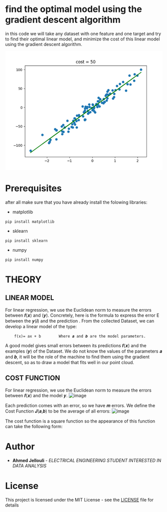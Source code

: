 
# find the optimal model using the gradient descent algorithm

in this code we will take any dataset with one feature and one target and try to find their optimal linear model, and minimize the cost of this linear model using the gradient descent algorithm.

<p align="center">
  <img width="550" height="380" src="optimalModele.png">
</p>

# Prerequisites

after all make sure that you have already install the folowing libraries:

- matplotlib
```
pip install matplotlib
```
-  sklearn 
```
pip install sklearn 
```
- numpy 
```
pip install numpy 
```

# THEORY
## **LINEAR MODEL** 
For linear regression, we use the Euclidean norm to measure the errors between 𝒇(𝒙) and (𝒚). Concretely, here is the formula to express the error E between the 𝒚(𝒊) and the prediction .
From the collected Dataset, we can develop a linear model of the type:
```
    f(x)= ax + b        Where 𝒂 and 𝒃 are the model parameters.
```
A good model gives small errors between its predictions 𝒇(𝒙) and the examples (𝒚) of the Dataset. 
We do not know the values of the parameters 𝒂 and 𝒃, it will be the role of the machine to find them using the gradient descent, so as to draw a model that fits well in our point cloud.
## **COST FUNCTION**
For linear regression, we use the Euclidean norm to measure the errors between 𝒇(𝒙) and the model 𝒚.
![image](https://user-images.githubusercontent.com/90426606/162482149-b6648431-4fd2-4b1b-b6d6-b20961fd5eae.png)

Each prediction comes with an error, so we have 𝒎 errors. We define the Cost Function 𝑱(𝒂,𝒃) to be the average of all errors:
![image](https://user-images.githubusercontent.com/90426606/162481932-6bc7b101-8cf1-43cf-b3cf-0fc604257d89.png)

The cost function is a square function so the appearance of this function can take the following form:

# Author

* **Ahmed Jellouli** - *ELECTRICAL ENGINEERING STUDENT INTERESTED IN DATA ANALYSIS*

# License

This project is licensed under the MIT License - see the [LICENSE](LICENSE) file for details


